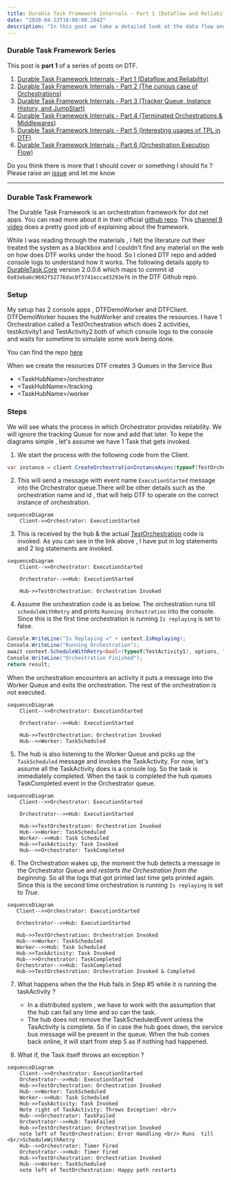 ```yaml
---
title: Durable Task Framework Internals - Part 1 (Dataflow and Reliability)
date: "2020-04-23T18:00:00.284Z"
description: "In this post we take a detailed look at the data flow and how does Durable Task Framework reliably execute the Tasks"
---
```

### Durable Task Framework Series
This post is **part 1** of a series of posts on DTF.
1. [Durable Task Framework Internals - Part 1 (Dataflow and Reliability)](https://abhikmitra.github.io/blog/durable-task/)
2. [Durable Task Framework Internals - Part 2 (The curious case of Orchestrations)](https://abhikmitra.github.io/blog/durable-task-2/)
3. [Durable Task Framework Internals - Part 3 (Tracker Queue, Instance History, and JumpStart)](https://abhikmitra.github.io/blog/durable-task-3/)
4. [Durable Task Framework Internals - Part 4 (Terminated Orchestrations & Middlewares)](https://abhikmitra.github.io/blog/durable-task-4/)
5. [Durable Task Framework Internals - Part 5 (Interesting usages of TPL in DTF)](https://abhikmitra.github.io/blog/durable-task-5/)
6. [Durable Task Framework Internals - Part 6 (Orchestration Execution Flow)](https://abhikmitra.github.io/blog/durable-task-5/)

Do you think there is more that I should cover or something I should fix ? Please raise an [issue](https://github.com/abhikmitra/blog/issues) and let me know

---

### Durable Task Framework

The Durable Task Framework is an orchestration framework for dot net apps. You can read more about it in their official [github repo](https://github.com/Azure/durabletask). This [channel 9 video](https://channel9.msdn.com/Shows/On-NET/Building-workflows-with-the-Durable-Task-Framework) does a pretty good job of explaining about the framework.

While I was reading through the materials , I felt the literature out their treated the system as a blackbox and I couldn't find any material on the web on how does DTF works under the hood. So I cloned DTF repo and added console logs to understand how it works. The following details apply to [DurableTask.Core](https://www.nuget.org/packages/DurableTask.Core/) version 2.0.0.6 which maps to commit id `0a93eba6c9692f52776dac0f3741eccad3293ef6` in the DTF Github repo.

### Setup
My setup has 2 console apps , DTFDemoWorker and DTFClient. DTFDemoWorker houses the hubWorker and creates the resources. I have 1 Orchestration called a TestOrchestration which does 2 activities, testActivity1 and TestActivity2 both of which console logs to the console and waits for sometime to simulate some work being done.

You can find the repo [here](https://github.com/abhikmitra/DTFDemo) 

When we create the resources DTF creates 3 Queues in the Service Bus 
- \<TaskHubName\>/orchestrator
- \<TaskHubName\>/tracking
- \<TaskHubName\>/worker

### Steps

We will see whats the process in which Orchestrator provides reliability. We will ignore the tracking Queue for now and add that later. To kepe the diagrams simple , let's assume we have 1 Task that gets invoked.

1. We start the process with the following code from the Client.
```csharp
var instance = client.CreateOrchestrationInstanceAsync(typeof(TestOrchestration), "InstanceId5302", "Test Input").Result;
```
2. This will send a message with event name `ExecutionStarted` message into the Orchestrator queue.There will be other details such as the orchestration name and id , that will help DTF to operate on the correct instance of orchestration.

```mermaid
sequenceDiagram
    Client->>Orchestrator: ExecutionStarted
```

3. This is received by the hub & the actual [TestOrchestration](https://github.com/abhikmitra/DTFDemo/blob/master/Domains/TestOrchestration.cs) code is invoked. As you can see in the link above , I have put in log statements and 2 log statements are invoked.

```mermaid
sequenceDiagram
    Client-->>Orchestrator: ExecutionStarted

    Orchestrator-->>Hub: ExecutionStarted

    Hub->>TestOrchestration: Orchestration Invoked
```

4. Assume the orchestration code is as below. The orchestration runs till `scheduleWithRetry` and prints `Running Orchestration` into the console. Since this is the first time orchestration is running `Is replaying` is set to false. 
```csharp
Console.WriteLine("Is Replaying =" + context.IsReplaying);
Console.WriteLine("Running Orchestration");
await context.ScheduleWithRetry<bool>(typeof(TestActivity1), options, "");
Console.WriteLine("Orchestration Finished");
return result; 
```
When the orchestration encounters an activity it puts a message into the Worker Queue and exits the orchestration. The rest of the orchestration is not executed.

```mermaid
sequenceDiagram
    Client-->>Orchestrator: ExecutionStarted

    Orchestrator-->>Hub: ExecutionStarted

    Hub->>TestOrchestration: Orchestration Invoked
    Hub-->>Worker: TaskScheduled
```
5. The hub is also listening to the Worker Queue and picks up the `TaskScheduled` message and invokes the TaskActivity. For now,  let's assume all the TaskActivity does is a console log. So the task is immediately completed. When the task is completed the hub queues TaskCompleted event in the Orchestrator queue.
```mermaid
sequenceDiagram
    Client-->>Orchestrator: ExecutionStarted

    Orchestrator-->>Hub: ExecutionStarted

    Hub->>TestOrchestration: Orchestration Invoked
    Hub-->>Worker: TaskScheduled
    Worker-->>Hub: Task Scheduled
    Hub->>TaskActivity: Task Invoked
    Hub-->>Orchestrator: TaskCompleted
```
6. The Orchestration wakes up, the moment the hub detects a message in the Orchestrator Queue and *restarts the Orchestration from the beginning*. So all the logs that got printed last time gets printed again. Since this is the second time orchestration is running `Is replaying` is set to *True*.

 ```mermaid
sequenceDiagram
    Client-->>Orchestrator: ExecutionStarted

    Orchestrator-->>Hub: ExecutionStarted

    Hub->>TestOrchestration: Orchestration Invoked
    Hub-->>Worker: TaskScheduled
    Worker-->>Hub: Task Scheduled
    Hub->>TaskActivity: Task Invoked
    Hub-->>Orchestrator: TaskCompleted
    Orchestrator-->>Hub: TaskCompleted
    Hub->>TestOrchestration: Orchestration Invoked & Completed
```

7. What happens when the the Hub fails in Step #5 while it is running the taskActivity ?
    - In a distributed system , we have to work with the assumption that the hub can fail any time and so can the task. 
    - The hub does not remove the TaskScheduledEvent unless the TasActivity is complete. So if in case the hub goes down, the service bus message will be present in the queue. When the hub comes back online, it will start from step 5 as if nothing had happened.

8. What if, the Task itself throws an exception  ? 
```mermaid
sequenceDiagram
    Client-->>Orchestrator: ExecutionStarted
    Orchestrator-->>Hub: ExecutionStarted
    Hub->>TestOrchestration: Orchestration Invoked
    Hub-->>Worker: TaskScheduled
    Worker-->>Hub: Task Scheduled
    Hub->>TaskActivity: Task Invoked
    Note right of TaskActivity: Throws Exception! <br/>
    Hub-->>Orchestrator: TaskFailed
    Orchestrator-->>Hub: TaskFailed
    Hub->>TestOrchestration: Orchestration Invoked
    note left of TestOrchestration: Error Handling <br/> Runs  till <br/>ScheduleWithRetry
    Hub-->>Orchestrator: Timer Fired
    Orchestrator-->>Hub: Timer Fired
    Hub->>TestOrchestration: Orchestration Invoked
    Hub-->>Worker: TaskScheduled
    note left of TestOrchestration: Happy path restarts
```
